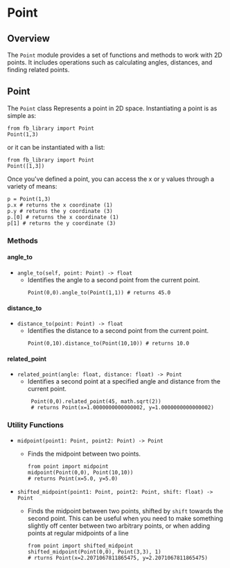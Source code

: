 # Point

## Overview

The `Point` module provides a set of functions and methods to work with 2D points. It includes operations such as calculating angles, distances, and finding related points.

## Point

The `Point` class Represents a point in 2D space. Instantiating a point is as simple as:
```
from fb_library import Point
Point(1,3)
```
or it can be instantiated with a list:
```
from fb_library import Point
Point([1,3])
```
Once you've defined a point, you can access the x or y values through a variety of means:
```
p = Point(1,3)
p.x # returns the x coordinate (1)
p.y # returns the y coordinate (3)
p.[0] # returns the x coordinate (1)
p[1] # returns the y coordinate (3)
```

### Methods

#### angle_to
- `angle_to(self, point: Point) -> float`
  - Identifies the angle to a second point from the current point.
    ```
    Point(0,0).angle_to(Point(1,1)) # returns 45.0
    ```

#### distance_to
- `distance_to(point: Point) -> float`
  - Identifies the distance to a second point from the current point.
    ```
    Point(0,10).distance_to(Point(10,10)) # returns 10.0
    ```

#### related_point
- `related_point(angle: float, distance: float) -> Point`
  - Identifies a second point at a specified angle and distance from the current point.
    ```
     Point(0,0).related_point(45, math.sqrt(2))
     # returns Point(x=1.0000000000000002, y=1.0000000000000002)
    ```

### Utility Functions

- `midpoint(point1: Point, point2: Point) -> Point`
  - Finds the midpoint between two points.
    ```
    from point import midpoint
    midpoint(Point(0,0), Point(10,10))
    # returns Point(x=5.0, y=5.0)
    ```

- `shifted_midpoint(point1: Point, point2: Point, shift: float) -> Point`
  - Finds the midpoint between two points, shifted by `shift` towards the second point.
  This can be useful when you need to make something slightly off center between two arbitrary points, or when adding points at regular midpoints of a line
    ```
    from point import shifted_midpoint
    shifted_midpoint(Point(0,0), Point(3,3), 1)
    # rturns Point(x=2.2071067811865475, y=2.2071067811865475)
    ```
